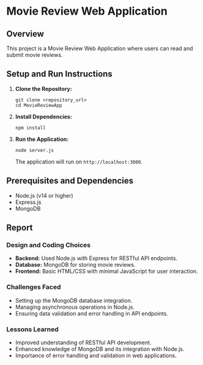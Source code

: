 # Movie Review Web Application

## Overview
This project is a Movie Review Web Application where users can read and submit movie reviews.

## Setup and Run Instructions
1. **Clone the Repository:**
   ```
   git clone <repository_url>
   cd MovieReviewApp
   ```

2. **Install Dependencies:**
   ```
   npm install
   ```

3. **Run the Application:**
   ```
   node server.js
   ```
   The application will run on `http://localhost:3000`.

## Prerequisites and Dependencies
- Node.js (v14 or higher)
- Express.js
- MongoDB

## Report

### Design and Coding Choices
- **Backend:** Used Node.js with Express for RESTful API endpoints.
- **Database:** MongoDB for storing movie reviews.
- **Frontend:** Basic HTML/CSS with minimal JavaScript for user interaction.

### Challenges Faced
- Setting up the MongoDB database integration.
- Managing asynchronous operations in Node.js.
- Ensuring data validation and error handling in API endpoints.

### Lessons Learned
- Improved understanding of RESTful API development.
- Enhanced knowledge of MongoDB and its integration with Node.js.
- Importance of error handling and validation in web applications.
